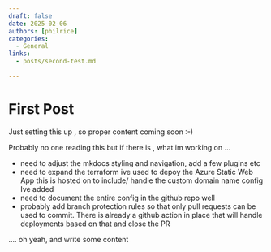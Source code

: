 ```yaml
---
draft: false 
date: 2025-02-06
authors: [philrice]
categories:
  - General
links:
  - posts/second-test.md
 
---
```


# First Post

Just setting this up , so proper content coming soon :-)

Probably no one reading this but if there is , what im working on ...

- need to adjust the mkdocs styling and navigation, add a few plugins etc 
- need to expand the terraform ive used to depoy the Azure Static Web App this is hosted on to include/ handle the custom domain name config Ive added
- need to document the entire config in the github repo well 
- probably add branch protection rules so that only pull requests can be used to commit. There is already a github action in place that will handle deployments based on that and close the PR

<!-- more -->
.... oh yeah, and write some content

